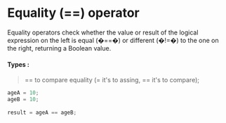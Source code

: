 # Equality (==) operator
 Equality operators check whether the value or result of the logical expression on the left is equal (�==�) or different (�!=�) to the one on the right, returning a Boolean value.

#### Types :

>  == to compare equality (= it's to assing, == it's to compare);


```java
ageA = 10;
ageB = 10;
		
result = ageA == ageB;

```